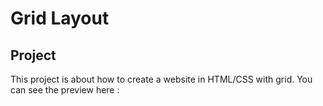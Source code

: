 # Grid Layout

## Project

This project is about how to create a website in HTML/CSS with grid. You can see the preview here : 
